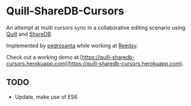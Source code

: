 # Quill-ShareDB-Cursors
An attempt at multi cursors sync in a collaborative editing scenario using [Quill](https://quilljs.com/) and [ShareDB](https://github.com/share/sharedb).

Implemented by [pedrosanta](https://github.com/pedrosanta) while working at [Reedsy](https://reedsy.com/#/freelancers).

Check out a working demo at [https://quill-sharedb-cursors.herokuapp.com](https://quill-sharedb-cursors.herokuapp.com).

## TODO

* Update, make use of ES6
